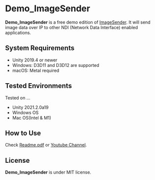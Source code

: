 Demo_ImageSender
=======

**Demo_ImageSender** is a free demo edition of [ImageSender].
It will send image data over IP to other NDI (Network Data Interface) enabled applications.

[ImageSender]: https://kantointhewoods.booth.pm/items/3285464

System Requirements
-------------------

- Unity 2019.4 or newer
- Windows: D3D11 and D3D12 are supported
- macOS: Metal required

Tested Environments
-------------------

Tested on ...

- Unity 2021.2.0a19
- Windows OS
- Mac OS(Intel & M1)

How to Use
-------------------

Check [Readme.pdf] or [Youtube Channel].

[Readme.pdf]: https://github.com/KantoInTheWoods/Demo_ImageSender/blob/main/Readme.pdf
[Youtube Channel]: https://youtu.be/vI4wfJxRWNs

License
-------------------

**Demo_ImageSender** is under MIT license.
